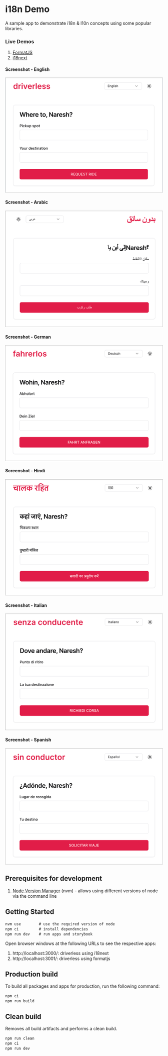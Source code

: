 # i18n Demo

A sample app to demonstrate i18n & l10n concepts using some popular libraries.

### Live Demos

1. [FormatJS](https://i18n-demo-formatjs-demo.vercel.app/)
2. [i18next](https://i18n-demo-i18next-demo.vercel.app)

#### Screenshot - English

![Screenshot - English](assets/screenshot-en.png)

#### Screenshot - Arabic

![Screenshot - Arabic](assets/screenshot-ar.png)

#### Screenshot - German

![Screenshot - German](assets/screenshot-de.png)

#### Screenshot - Hindi

![Screenshot - Hindi](assets/screenshot-hi.png)

#### Screenshot - Italian

![Screenshot - Italian](assets/screenshot-it.png)

#### Screenshot - Spanish

![Screenshot - Spanish](assets/screenshot-es.png)

## Prerequisites for development

1. [Node Version Manager](https://github.com/nvm-sh/nvm) (nvm) - allows using
   different versions of node via the command line

## Getting Started

```shell
nvm use        # use the required version of node
npm ci         # install dependencies
npm run dev    # run apps and storybook
```

Open browser windows at the following URLs to see the respective apps:

1. http://localhost:3000/: driverless using i18next
2. http://localhost:3001/: driverless using formatjs

## Production build

To build all packages and apps for production, run the following command:

```shell
npm ci
npm run build
```

## Clean build

Removes all build artifacts and performs a clean build.

```shell
npm run clean
npm ci
npm run dev
```
